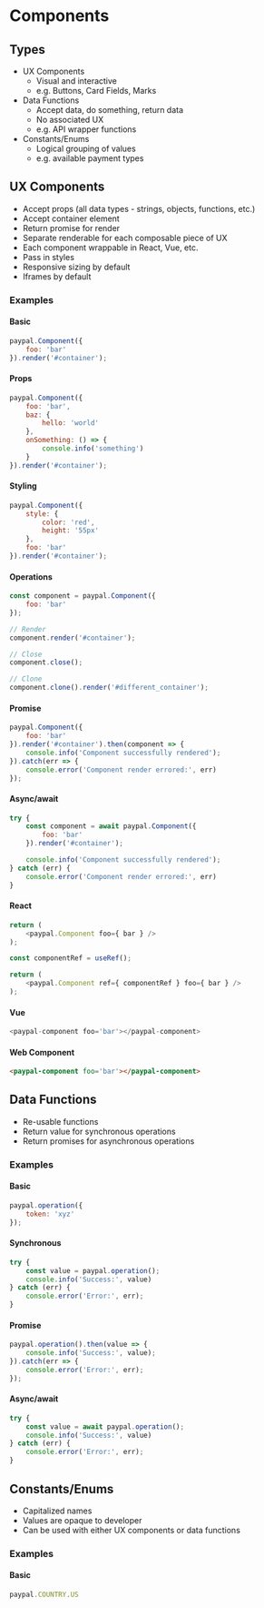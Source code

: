 # Components

## Types

- UX Components
  - Visual and interactive
  - e.g. Buttons, Card Fields, Marks
- Data Functions
  - Accept data, do something, return data
  - No associated UX
  - e.g. API wrapper functions
- Constants/Enums
  - Logical grouping of values
  - e.g. available payment types

## UX Components

- Accept props (all data types - strings, objects, functions, etc.)
- Accept container element
- Return promise for render
- Separate renderable for each composable piece of UX
- Each component wrappable in React, Vue, etc.
- Pass in styles
- Responsive sizing by default
- Iframes by default

### Examples

#### Basic

```javascript
paypal.Component({
    foo: 'bar'
}).render('#container');
```

#### Props

```javascript
paypal.Component({
    foo: 'bar',
    baz: {
        hello: 'world'
    },
    onSomething: () => {
        console.info('something')
    }
}).render('#container');
```

#### Styling

```javascript
paypal.Component({
    style: {
        color: 'red',
        height: '55px'
    },
    foo: 'bar'
}).render('#container');
```

#### Operations

```javascript
const component = paypal.Component({
    foo: 'bar'
});

// Render
component.render('#container');

// Close
component.close();

// Clone
component.clone().render('#different_container');
```

#### Promise

```javascript
paypal.Component({
    foo: 'bar'
}).render('#container').then(component => {
    console.info('Component successfully rendered');
}).catch(err => {
    console.error('Component render errored:', err)
});
```

#### Async/await

```javascript
try {
    const component = await paypal.Component({
        foo: 'bar'
    }).render('#container');

    console.info('Component successfully rendered');
} catch (err) {
    console.error('Component render errored:', err)
}
```

#### React

```javascript
return (
    <paypal.Component foo={ bar } />
);
```

```javascript
const componentRef = useRef();

return (
    <paypal.Component ref={ componentRef } foo={ bar } />
);
```

#### Vue

```javascript
<paypal-component foo='bar'></paypal-component>
```

#### Web Component

```html
<paypal-component foo='bar'></paypal-component>
```

## Data Functions

- Re-usable functions
- Return value for synchronous operations
- Return promises for asynchronous operations

### Examples

#### Basic

```javascript
paypal.operation({
    token: 'xyz'
});
```

#### Synchronous

```javascript
try {
    const value = paypal.operation();
    console.info('Success:', value)
} catch (err) {
    console.error('Error:', err);
}
```

#### Promise

```javascript
paypal.operation().then(value => {
    console.info('Success:', value);
}).catch(err => {
    console.error('Error:', err);
});
```

#### Async/await

```javascript
try {
    const value = await paypal.operation();
    console.info('Success:', value)
} catch (err) {
    console.error('Error:', err);
}
```

## Constants/Enums

- Capitalized names
- Values are opaque to developer
- Can be used with either UX components or data functions

### Examples

#### Basic

```javascript
paypal.COUNTRY.US
```
